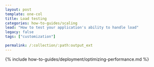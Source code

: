 ```yaml
---
layout: post
template: one-col
title: Load testing
categories: how-to-guides/scaling
lead: "How to test your application's ability to handle load"
legacy: false
tags: ["customization"]

permalink: /:collection/:path:output_ext
---
```

{% include how-to-guides/deployment/optimizing-performance.md %}